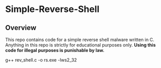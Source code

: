 # Simple-Reverse-Shell

## Overview
This repo contains code for a simple reverse shell malware written in C. Anything in this repo is strictly for educational purposes only. <strong> Using this code for illegal purposes is punishable by law. </strong>

g++ rev_shell.c -o rs.exe  -lws2_32
